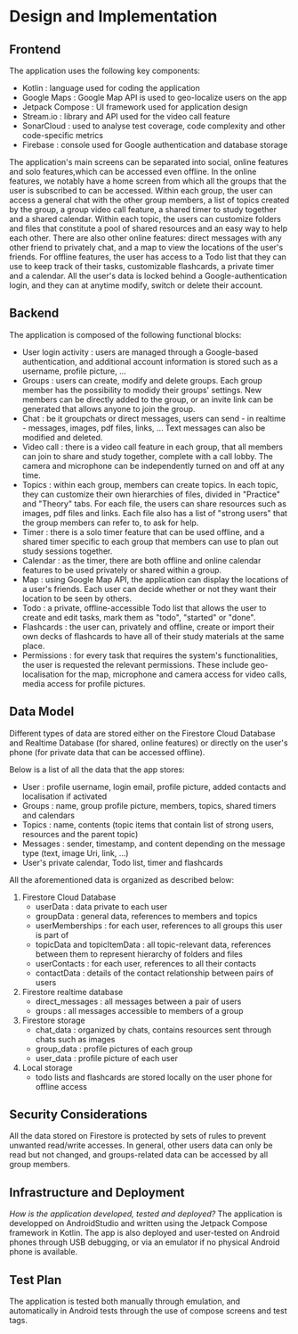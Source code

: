 # Design and Implementation

## Frontend

The application uses the following key components:
- Kotlin : language used for coding the application
- Google Maps : Google Map API is used to geo-localize users on the app
- Jetpack Compose : UI framework used for application design
- Stream.io : library and API used for the video call feature
- SonarCloud : used to analyse test coverage, code complexity and other code-specific metrics
- Firebase : console used for Google authentication and database storage

The application's main screens can be separated into social, online features and solo features,which can be accessed even offline.
In the online features, we notably have a home screen from which all the groups that the user is subscribed to can be accessed. Within each group, the user can access a general chat with the other group members, a list of topics created by the group, a group video call feature, a shared timer to study together and a shared calendar. Within each topic, the users can customize folders and files that constitute a pool of shared resources and an easy way to help each other.
There are also other online features: direct messages with any other friend to privately chat, and a map to view the locations of the user's friends.
For offline features, the user has access to a Todo list that they can use to keep track of their tasks, customizable flashcards, a private timer and a calendar.
All the user's data is locked behind a Google-authentication login, and they can at anytime modify, switch or delete their account.

## Backend

The application is composed of the following functional blocks:
- User login activity : users are managed through a Google-based authentication, and additional account information is stored such as a username, profile picture, ...
- Groups : users can create, modify and delete groups. Each group member has the possibility to modidy their groups' settings. New members can be directly added to the group, or an invite link can be generated that allows anyone to join the group.
- Chat : be it groupchats or direct messages, users can send - in realtime - messages, images, pdf files, links, ... Text messages can also be modified and deleted.
- Video call : there is a video call feature in each group, that all members can join to share and study together, complete with a call lobby. The camera and microphone can be independently turned on and off at any time.
- Topics : within each group, members can create topics. In each topic, they can customize their own hierarchies of files, divided in "Practice" and "Theory" tabs. For each file, the users can share resources such as images, pdf files and links. Each file also has a list of "strong users" that the group members can refer to, to ask for help.
- Timer : there is a solo timer feature that can be used offline, and a shared timer specific to each group that members can use to plan out study sessions together.
- Calendar : as the timer, there are both offline and online calendar features to be used privately or shared within a group.
- Map : using Google Map API, the application can display the locations of a user's friends. Each user can decide whether or not they want their location to be seen by others.
- Todo : a private, offline-accessible Todo list that allows the user to create and edit tasks, mark them as "todo", "started" or "done".
- Flashcards : the user can, privately and offline, create or import their own decks of flashcards to have all of their study materials at the same place.
- Permissions : for every task that requires the system's functionalities, the user is requested the relevant permissions. These include geo-localisation for the map, microphone and camera access for video calls, media access for profile pictures.

## Data Model

Different types of data are stored either on the Firestore Cloud Database and Realtime Database (for shared, online features) or directly on the user's phone (for private data that can be accessed offline).

Below is a list of all the data that the app stores:
- User : profile username, login email, profile picture, added contacts and localisation if activated
- Groups : name, group profile picture, members, topics, shared timers and calendars
- Topics : name, contents (topic items that contain list of strong users, resources and the parent topic)
- Messages : sender, timestamp, and content depending on the message type (text, image Uri, link, ...)
- User's private calendar, Todo list, timer and flashcards

All the aforementioned data is organized as described below:
1) Firestore Cloud Database
   - userData : data private to each user
   - groupData : general data, references to members and topics
   - userMemberships : for each user, references to all groups this user is part of
   - topicData and topicItemData : all topic-relevant data, references between them to represent hierarchy of folders and files
   - userContacts : for each user, references to all their contacts
   - contactData : details of the contact relationship between pairs of users
2) Firestore realtime database
   - direct_messages : all messages between a pair of users
   - groups : all messages accessible to members of a group
3) Firestore storage
   - chat_data : organized by chats, contains resources sent through chats such as images
   - group_data : profile pictures of each group
   - user_data : profile picture of each user
4) Local storage
   - todo lists and flashcards are stored locally on the user phone for offline access

## Security Considerations

All the data stored on Firestore is protected by sets of rules to prevent unwanted read/write accesses.
In general, other users data can only be read but not changed, and groups-related data can be accessed by all group members.

## Infrastructure and Deployment

*How is the application developed, tested and deployed?*
The application is developped on AndroidStudio and written using the Jetpack Compose framework in Kotlin. The app is also deployed and user-tested on Android phones through USB debugging, or via an emulator if no physical Android phone is available.

## Test Plan

The application is tested both manually through emulation, and automatically in Android tests through the use of compose screens and test tags.